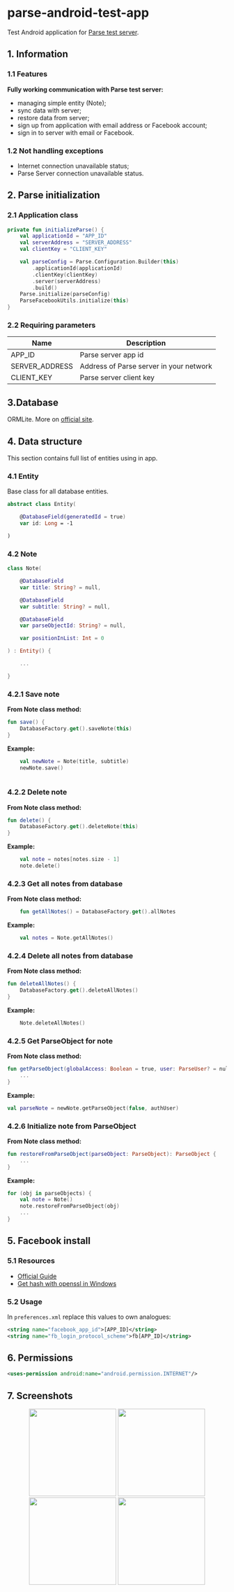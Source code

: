 # parse-android-test-app

Test Android application for [Parse test server](https://github.com/fartem/parse-test-server).

## 1. Information

### 1.1 Features

__Fully working communication with Parse test server:__

- managing simple entity (Note);
- sync data with server;
- restore data from server;
- sign up from application with email address or Facebook account;
- sign in to server with email or Facebook.

### 1.2 Not handling exceptions

- Internet connection unavailable status;
- Parse Server connection unavailable status.

## 2. Parse initialization

### 2.1 Application class

```kotlin
private fun initializeParse() {
    val applicationId = "APP_ID"
    val serverAddress = "SERVER_ADDRESS"
    val clientKey = "CLIENT_KEY"

    val parseConfig = Parse.Configuration.Builder(this)
        .applicationId(applicationId)
        .clientKey(clientKey)
        .server(serverAddress)
        .build()
    Parse.initialize(parseConfig)
    ParseFacebookUtils.initialize(this)
}
```

### 2.2 Requiring parameters

| Name  | Description |
| ------------- | ------------- |
| APP_ID | Parse server app id |
| SERVER_ADDRESS | Address of Parse server in your network |
| CLIENT_KEY | Parse server client key |

## 3.Database

ORMLite. More on [official site](http://ormlite.com/).

## 4. Data structure

This section contains full list of entities using in app.

### 4.1 Entity

Base class for all database entities.

```kotlin
abstract class Entity(

    @DatabaseField(generatedId = true)
    var id: Long = -1

)
```

### 4.2 Note

```kotlin
class Note(

    @DatabaseField
    var title: String? = null,

    @DatabaseField
    var subtitle: String? = null,

    @DatabaseField
    var parseObjectId: String? = null,

    var positionInList: Int = 0

) : Entity() {

    ...

}
```

### 4.2.1 Save note

__From Note class method:__
```kotlin
fun save() {
    DatabaseFactory.get().saveNote(this)
}
```

__Example:__
```kotlin
    val newNote = Note(title, subtitle)
    newNote.save()
    
```

### 4.2.2 Delete note

__From Note class method:__
```kotlin
fun delete() {
    DatabaseFactory.get().deleteNote(this)
}
```

__Example:__
```kotlin
    val note = notes[notes.size - 1]
    note.delete()
```

### 4.2.3 Get all notes from database

__From Note class method:__
```kotlin
    fun getAllNotes() = DatabaseFactory.get().allNotes
```

__Example:__
```kotlin
    val notes = Note.getAllNotes()
```

### 4.2.4 Delete all notes from database

__From Note class method:__
```kotlin
fun deleteAllNotes() {
    DatabaseFactory.get().deleteAllNotes()
}
```

__Example:__
```kotlin
    Note.deleteAllNotes()
```

### 4.2.5 Get ParseObject for note

__From Note class method:__
```kotlin
fun getParseObject(globalAccess: Boolean = true, user: ParseUser? = null): ParseObject {
    ...
}
```

__Example:__
```kotlin
val parseNote = newNote.getParseObject(false, authUser)
```

### 4.2.6 Initialize note from ParseObject

__From Note class method:__
```kotlin
fun restoreFromParseObject(parseObject: ParseObject): ParseObject {
    ...
}
```

__Example:__
```kotlin
for (obj in parseObjects) {
    val note = Note()
    note.restoreFromParseObject(obj)
    ...
}
```

## 5. Facebook install

### 5.1 Resources

- [Official Guide](https://developers.facebook.com/docs/facebook-login/android)
- [Get hash with openssl in Windows](https://github.com/magus/react-native-facebook-login/issues/297#issuecomment-433816732)

### 5.2 Usage

In `preferences.xml` replace this values to own analogues:

```xml
<string name="facebook_app_id">[APP_ID]</string>
<string name="fb_login_protocol_scheme">fb[APP_ID]</string>
```

## 6. Permissions

```xml
<uses-permission android:name="android.permission.INTERNET"/>
```

## 7. Screenshots
<p align="center">
  <img src="media/screenshot_01.png" width="200" />
  <img src="media/screenshot_02.png" width="200" />
  <img src="media/screenshot_03.png" width="200" />
  <img src="media/screenshot_04.png" width="200" />
</p>

